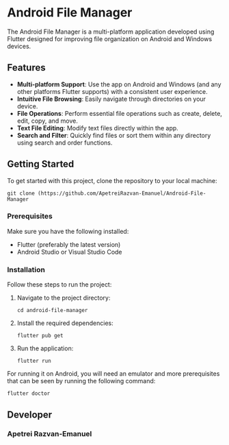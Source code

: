 # Android File Manager

The Android File Manager is a multi-platform application developed using Flutter designed for improving file organization on Android and Windows devices.

## Features
- **Multi-platform Support**: Use the app on Android and Windows (and any other platforms Flutter supports) with a consistent user experience.
- **Intuitive File Browsing**: Easily navigate through directories on your device.
- **File Operations**: Perform essential file operations such as create, delete, edit, copy, and move.
- **Text File Editing**: Modify text files directly within the app.
- **Search and Filter**: Quickly find files or sort them within any directory using search and order functions.

## Getting Started

To get started with this project, clone the repository to your local machine:

```
git clone (https://github.com/ApetreiRazvan-Emanuel/Android-File-Manager
```

### Prerequisites

Make sure you have the following installed:
- Flutter (preferably the latest version)
- Android Studio or Visual Studio Code

### Installation

Follow these steps to run the project:
1. Navigate to the project directory:
   ```
   cd android-file-manager
   ```
2. Install the required dependencies:
   ```
   flutter pub get
   ```
3. Run the application:
   ```
   flutter run
   ```

For running it on Android, you will need an emulator and more prerequisites that can be seen by running the following command:
```
flutter doctor
```

## Developer
### Apetrei Razvan-Emanuel
